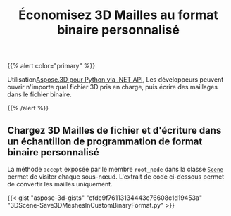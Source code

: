 ﻿---
title: Économisez 3D Mailles au format binaire personnalisé
type: docs
weight: 20
url: /fr/python-net/save-3d-meshes-in-custom-binary-format/
description: En utilisant Aspose.3D pour Python via .NET API, les développeurs peuvent ouvrir n'importe quel fichier 3D pris en charge, puis écrire des maillages dans le fichier binaire personnalisé.
---
{{% alert color="primary" %}}

Utilisation[Aspose.3D pour Python via .NET API](https://products.aspose.com/3d/python-net/), Les développeurs peuvent ouvrir n'importe quel fichier 3D pris en charge, puis écrire des maillages dans le fichier binaire.

{{% /alert %}}
## **Chargez 3D Mailles de fichier et d'écriture dans un échantillon de programmation de format binaire personnalisé**
La méthode `accept` exposée par le membre `root_node` dans la classe [`Scene`](https://reference.aspose.com/3d/net/aspose.threed/scene) permet de visiter chaque sous-nœud. L'extrait de code ci-dessous permet de convertir les mailles uniquement.

{{< gist "aspose-3d-gists" "cfde9f76113134443c76608c1d19453a" "3DScene-Save3DMeshesInCustomBinaryFormat.py" >}}
